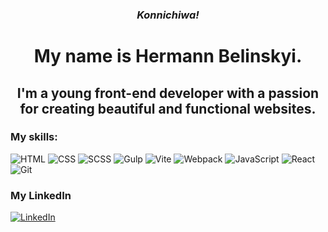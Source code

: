 <h3 align="center""><i>Konnichiwa!</i></h1>

<h1 align="center"">My name is Hermann Belinskyi.</h1>

<h2 align="center"">I'm a young front-end developer with a passion for creating beautiful and functional websites. </h2>

### My skills:

![HTML](https://img.shields.io/badge/-HTML-090909?style=for-the-badge&logo=html5&logoColor=E34F26)
![CSS](https://img.shields.io/badge/-CSS-090909?style=for-the-badge&logo=css3&logoColor=1572B6)
![SCSS](https://img.shields.io/badge/-SCSS-090909?style=for-the-badge&logo=sass&logoColor=CC6699)
![Gulp](https://img.shields.io/badge/-Gulp-090909?style=for-the-badge&logo=gulp&logoColor=CF4647)
![Vite](https://img.shields.io/badge/-Vite-090909?style=for-the-badge&logo=vite&logoColor=646CFF)
![Webpack](https://img.shields.io/badge/-Webpack-090909?style=for-the-badge&logo=webpack&logoColor=8DD6F9)
![JavaScript](https://img.shields.io/badge/-JavaScript-090909?style=for-the-badge&logo=javascript&logoColor=F7DF1E)
![React](https://img.shields.io/badge/-React-090909?style=for-the-badge&logo=react&logoColor=61DAFB)
![Git](https://img.shields.io/badge/-Git-090909?style=for-the-badge&logo=git&logoColor=F05032)

### My LinkedIn 
[![LinkedIn](https://img.shields.io/badge/-LinkedIn-090909?style=for-the-badge&logo=linkedin&logoColor=007BB6)](https://www.linkedin.com/in/herman-belinskyi-3a8771261/)
<!--
**HermannBelinskii/HermannBelinskii** is a ✨ _special_ ✨ repository because its `README.md` (this file) appears on your GitHub profile.

Here are some ideas to get you started:

- 🔭 I’m currently working on ...
- 🌱 I’m currently learning ...
- 👯 I’m looking to collaborate on ...
- 🤔 I’m looking for help with ...
- 💬 Ask me about ...
- 📫 How to reach me: ...
- 😄 Pronouns: ...
- ⚡ Fun fact: ...
-->
